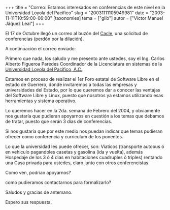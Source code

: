 +++
title = "Correo: Estamos interesados  en conferencias de este nivel en la Universidad Loyola del Pacifico"
slug = "20031111105949981"
date = "2003-11-11T10:59:00-06:00"
[taxonomies]
tema = ["glib"]
autor = ["Víctor Manuel Jáquez Leal"]
+++

El 17 de Octubre llegó un correo al buzón del
[Cacle](http://glib.org.mx/projects/conferencias/), una solicitud de
conferencias (perdón por la dilación).

A continuación el correo enviado:

<!-- more -->
Primero que nada, los saludo y me presento ante ustedes, soy el Ing.
Carlos Alberto Figueroa Paredes Coordinador de la Licenciatura en
sistemas de la [Universidad Loyola del Pacifico,
A.C.](http://www.loyola.edu.mx).

Estamos en proceso de realizar el 1er Foro estatal de Software Libre en
el estado de Guerrero, donde invitaremos a todas las empresas y
universidades del Estado, por lo que queremos dar a conocer las ventajas
del Software Libre y Linux, puesto que nosotros ya estamos utilizando
esas herramientas y sistema operativo.

Lo queremos hacer en la 2da. semana de Febrero del 2004, y obviamente
nos gustaría que pudieran apoyarnos en cuestión a los temas que debamos
de tratar, puesto que serán 3 dias de conferencias.

Si nos gustaría que por este medio nos puedan indicar que temas pudieran
ofrecer como conferencia y curriculum de los ponentes.

Lo que la universidad les puede ofrecer, son: Viaticos (transporte
autobus ó en vehiculo pagandoles casetas y gasolina (ida y vuelta),
además Hospedaje de los 3 ó 4 dias en habitaciones cuadruples ó triples)
rentando una Casa privada para ustedes, claro junto con otros
conferencistas.

Como ven, podrian apoyarnos?

como pudieramos contactarnos para formalizarlo?

Saludos y gracias de antemano.

Espero sus respuesta.

